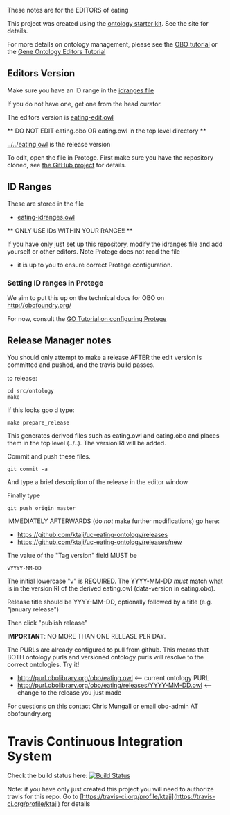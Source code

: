 These notes are for the EDITORS of eating

This project was created using the [ontology starter kit](https://github.com/cmungall/ontology-starter-kit). See the site for details.

For more details on ontology management, please see the [OBO tutorial](https://github.com/jamesaoverton/obo-tutorial) or the [Gene Ontology Editors Tutorial](go-protege-tutorial.readthedocs.io)

## Editors Version

Make sure you have an ID range in the [idranges file](eating-idranges.owl)

If you do not have one, get one from the head curator.

The editors version is [eating-edit.owl](eating-edit.owl)

** DO NOT EDIT eating.obo OR eating.owl in the top level directory **

[../../eating.owl](../../eating.owl) is the release version

To edit, open the file in Protege. First make sure you have the repository cloned, see [the GitHub project](https://github.com/ktaji/uc-eating-ontology) for details.

## ID Ranges

These are stored in the file

 * [eating-idranges.owl](eating-idranges.owl)

** ONLY USE IDs WITHIN YOUR RANGE!! **

If you have only just set up this repository, modify the idranges file
and add yourself or other editors. Note Protege does not read the file
- it is up to you to ensure correct Protege configuration.


### Setting ID ranges in Protege

We aim to put this up on the technical docs for OBO on http://obofoundry.org/

For now, consult the [GO Tutorial on configuring Protege](http://go-protege-tutorial.readthedocs.io/en/latest/Entities.html#new-entities)


## Release Manager notes

You should only attempt to make a release AFTER the edit version is
committed and pushed, and the travis build passes.

to release:

    cd src/ontology
    make

If this looks goo
d type:

    make prepare_release

This generates derived files such as eating.owl and eating.obo and places
them in the top level (../..). The versionIRI will be added.

Commit and push these files.

    git commit -a

And type a brief description of the release in the editor window

Finally type

    git push origin master

IMMEDIATELY AFTERWARDS (do *not* make further modifications) go here:

 * https://github.com/ktaji/uc-eating-ontology/releases
 * https://github.com/ktaji/uc-eating-ontology/releases/new

The value of the "Tag version" field MUST be

    vYYYY-MM-DD

The initial lowercase "v" is REQUIRED. The YYYY-MM-DD *must* match
what is in the versionIRI of the derived eating.owl (data-version in
eating.obo).

Release title should be YYYY-MM-DD, optionally followed by a title (e.g. "january release")

Then click "publish release"

__IMPORTANT__: NO MORE THAN ONE RELEASE PER DAY.

The PURLs are already configured to pull from github. This means that
BOTH ontology purls and versioned ontology purls will resolve to the
correct ontologies. Try it!

 * http://purl.obolibrary.org/obo/eating.owl <-- current ontology PURL
 * http://purl.obolibrary.org/obo/eating/releases/YYYY-MM-DD.owl <-- change to the release you just made

For questions on this contact Chris Mungall or email obo-admin AT obofoundry.org

# Travis Continuous Integration System

Check the build status here: [![Build Status](https://travis-ci.org/ktaji/uc-eating-ontology.svg?branch=master)](https://travis-ci.org/ktaji/uc-eating-ontology)

Note: if you have only just created this project you will need to authorize travis for this repo. Go to [https://travis-ci.org/profile/ktaji](https://travis-ci.org/profile/ktaji) for details

